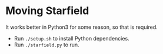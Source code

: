 # Moving Starfield

It works better in Python3 for some reason, so that is required.

- Run `./setup.sh` to install Python dependencies.
- Run `./starfield.py` to run.

